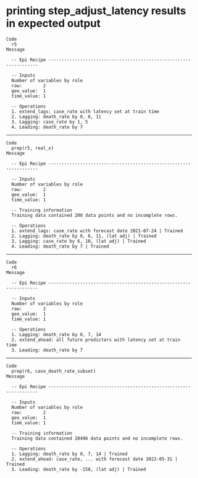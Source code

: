 # printing step_adjust_latency results in expected output

    Code
      r5
    Message
      
      -- Epi Recipe ------------------------------------------------------------------
      
      -- Inputs 
      Number of variables by role
      raw:        2
      geo_value:  1
      time_value: 1
      
      -- Operations 
      1. extend_lags: case_rate with latency set at train time
      2. Lagging: death_rate by 0, 6, 11
      3. Lagging: case_rate by 1, 5
      4. Leading: death_rate by 7

---

    Code
      prep(r5, real_x)
    Message
      
      -- Epi Recipe ------------------------------------------------------------------
      
      -- Inputs 
      Number of variables by role
      raw:        2
      geo_value:  1
      time_value: 1
      
      -- Training information 
      Training data contained 200 data points and no incomplete rows.
      
      -- Operations 
      1. extend_lags: case_rate with forecast date 2021-07-24 | Trained
      2. Lagging: death_rate by 0, 6, 11, (lat adj) | Trained
      3. Lagging: case_rate by 6, 10, (lat adj) | Trained
      4. Leading: death_rate by 7 | Trained

---

    Code
      r6
    Message
      
      -- Epi Recipe ------------------------------------------------------------------
      
      -- Inputs 
      Number of variables by role
      raw:        2
      geo_value:  1
      time_value: 1
      
      -- Operations 
      1. Lagging: death_rate by 0, 7, 14
      2. extend_ahead: all future predictors with latency set at train time
      3. Leading: death_rate by 7

---

    Code
      prep(r6, case_death_rate_subset)
    Message
      
      -- Epi Recipe ------------------------------------------------------------------
      
      -- Inputs 
      Number of variables by role
      raw:        2
      geo_value:  1
      time_value: 1
      
      -- Training information 
      Training data contained 20496 data points and no incomplete rows.
      
      -- Operations 
      1. Lagging: death_rate by 0, 7, 14 | Trained
      2. extend_ahead: case_rate, ... with forecast date 2022-05-31 | Trained
      3. Leading: death_rate by -158, (lat adj) | Trained


